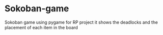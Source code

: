 # Sokoban-game
Sokoban game using pygame for RP project 
it shows the deadlocks and the placement of each item in the board
